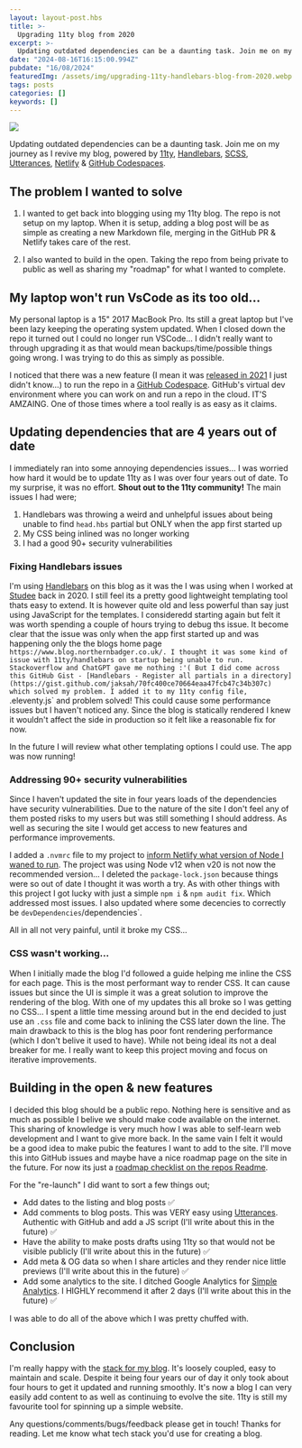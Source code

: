 ```yaml
---
layout: layout-post.hbs
title: >-
  Upgrading 11ty blog from 2020
excerpt: >-
  Updating outdated dependencies can be a daunting task. Join me on my journey as I revive my blog, powered by 11ty, Handlebars, SCSS, Utterances, Netlify & GitHub Codespaces
date: "2024-08-16T16:15:00.994Z"
pubdate: "16/08/2024"
featuredImg: /assets/img/upgrading-11ty-handlebars-blog-from-2020.webp
tags: posts
categories: []
keywords: []
---
```


![]({{featuredImg}})

Updating outdated dependencies can be a daunting task. Join me on my journey as I revive my blog, powered by [11ty](https://www.11ty.dev/), [Handlebars](https://handlebarsjs.com/), [SCSS](https://sass-lang.com/), [Utterances](https://utteranc.es/), [Netlify](https://www.netlify.com/) & [GitHub Codespaces](https://github.com/features/codespaces).

## The problem I wanted to solve

1. I wanted to get back into blogging using my 11ty blog. The repo is not setup on my laptop. When it is setup, adding a blog post will be as simple as creating a new Markdown file, merging in the GitHub PR & Netlify takes care of the rest.

2. I also wanted to build in the open. Taking the repo from being private to public as well as sharing my "roadmap" for what I wanted to complete.


## My laptop won't run VsCode as its too old...

My personal laptop is a 15" 2017 MacBook Pro. Its still a great laptop but I've been lazy keeping the operating system updated. When I closed down the repo it turned out I could no longer run VSCode... I didn't really want to through upgrading it as that would mean backups/time/possible things going wrong. I was trying to do this as simply as possible.

I noticed that there was a new feature (I mean it was [released in 2021](https://azure.microsoft.com/en-gb/updates/general-availability-github-codespaces/#:~:text=Published%20date%3A%20August%2011%2C%202021,Studio%20Code%2C%20or%20using%20SSH.) I just didn't know...) to run the repo in a [GitHub Codespace](https://github.com/features/codespaces). GitHub's virtual dev environment where you can work on and run a repo in the cloud. IT'S AMZAING. One of those times where a tool really is as easy as it claims.

## Updating dependencies that are 4 years out of date

I immediately ran into some annoying dependencies issues... I was worried how hard it would be to update 11ty as I was over four years out of date. To my surprise, it was no effort. **Shout out to the 11ty community!** The main issues I had were;

1. Handlebars was throwing a weird and unhelpful issues about being unable to find `head.hbs` partial but ONLY when the app first started up
2. My CSS being inlined was no longer working
3. I had a good 90+ security vulnerabilities 

### Fixing Handlebars issues
I'm using [Handlebars](https://handlebarsjs.com/) on this blog as it was the I was using when I worked at [Studee](https://studee.com/) back in 2020. I still feel its a pretty good lightweight templating tool thats easy to extend. It is however quite old and less powerful than say just using JavaScript for the templates. I consideredd starting again but felt it was worth spending a couple of hours trying to debug ths issue. It become clear that the issue was only when the app first started up and was happening only the the blogs home page `https://www.blog.northernbadger.co.uk/. I thought it was some kind of issue with 11ty/handlebars on startup being unable to run. Stackoverflow and ChatGPT gave me nothing :'( But I did come across this GitHub Gist - [Handlebars - Register all partials in a directory](https://gist.github.com/jaksah/70fc400ce70664eaa47fcb47c34b307c) which solved my problem. I added it to my 11ty config file, `.eleventy.js` and problem solved! This could cause some performance issues but I haven't noticed any. Since the blog is statically rendered I knew it wouldn't affect the side in production so it felt like a reasonable fix for now.

In the future I will review what other templating options I could use. The app was now running!

### Addressing 90+ security vulnerabilities
Since I haven't updated the site in four years loads of the dependencies have security vulnerabilities. Due to the nature of the site I don't feel any of them posted risks to my users but was still something I should address. As well as securing the site I would get access to new features and performance improvements. 

I added a `.nvmrc` file to my project to [inform Netlify what version of Node I waned to run](https://docs.netlify.com/configure-builds/manage-dependencies/#node-js-and-javascript). The project was using Node v12 when v20 is not now the recommended version... I deleted the `package-lock.json` because things were so out of date I thought it was worth a try. As with other things with this project I got lucky with just a simple `npm i` & `npm audit fix`. Which addressed most issues. I also updated where some decencies to correctly be `devDependencies`/dependencies`. 

All in all not very painful, until it broke my CSS...


### CSS wasn't working...
When I initially made the blog I'd followed a guide helping me inline the CSS for each page. This is the most performant way to render CSS. It can cause issues but since the UI is simple it was a great solution to improve the rendering of the blog. With one of my updates this all broke so I was getting no CSS... I spent a little time messing around but in the end decided to just use an `.css` file and come back to inlining the CSS later down the line. The main drawback to this is the blog has poor font rendering performance (which I don't belive it used to have). While not being ideal its not a deal breaker for me. I really want to keep this project moving and focus on iterative improvements.


## Building in the open & new features
I decided this blog should be a public repo. Nothing here is sensitive and as much as possible I belive we should make code available on the internet. This sharing of knowledge is very much how I was able to self-learn web development and I want to give more back. In the same vain I felt it would be a good idea to make pubic the features I want to add to the site. I'll move this into GitHub issues and maybe have a nice roadmap page on the site in the future. For now its just a [roadmap checklist on the repos Readme](https://github.com/stuartjnelson/northern-badger-11ty-blog?tab=readme-ov-file#roadmap).

For the "re-launch" I did want to sort a few things out;

* Add dates to the listing and blog posts ✅
* Add comments to blog posts. This was VERY easy using [Utterances](https://utteranc.es/). Authentic with GitHub and add a JS script (I'll write about this in the future) ✅
* Have the ability to make posts drafts using 11ty so that would not be visible publicly (I'll write about this in the future) ✅
* Add meta & OG data so when I share articles and they render nice little previews (I'll write about this in the future) ✅
* Add some analytics to the site. I ditched Google Analytics for [Simple Analytics](https://www.simpleanalytics.com/). I HIGHLY recommend it after 2 days (I'll write about this in the future) ✅

I was able to do all of the above which I was pretty chuffed with. 


## Conclusion
I'm really happy with the [stack for my blog](https://github.com/stuartjnelson/northern-badger-11ty-blog?tab=readme-ov-file#tech-stack). It's loosely coupled, easy to maintain and scale. Despite it being four years our of day it only took about four hours to get it updated and running smoothly. It's now a blog I can very easily add content to as well as continuing to evolve the site. 11ty is still my favourite tool for spinning up a simple website.

Any questions/comments/bugs/feedback please get in touch! Thanks for reading. Let me know what tech stack you'd use for creating a blog.
